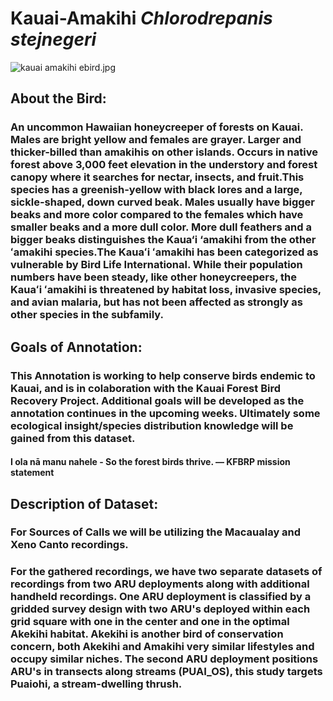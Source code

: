 # **Kauai-Amakihi** ***Chlorodrepanis stejnegeri***
![kauai amakihi ebird.jpg](https://cdn.download.ams.birds.cornell.edu/api/v2/asset/96728221/900)
## About the Bird:
### An uncommon Hawaiian honeycreeper of forests on Kauai. Males are bright yellow and females are grayer. Larger and thicker-billed than amakihis on other islands. Occurs in native forest above 3,000 feet elevation in the understory and forest canopy where it searches for nectar, insects, and fruit.This species has a greenish-yellow with black lores and a large, sickle-shaped, down curved beak. Males usually have bigger beaks and more color compared to the females which have smaller beaks and a more dull color. More dull feathers and a bigger beaks distinguishes the Kaua‘i ‘amakihi from the other ʻamakihi species.The Kauaʻi ʻamakihi has been categorized as vulnerable by Bird Life International. While their population numbers have been steady, like other honeycreepers, the Kauaʻi ʻamakihi is threatened by habitat loss, invasive species, and avian malaria, but has not been affected as strongly as other species in the subfamily. 
## Goals of Annotation:
### This Annotation is working to help conserve birds endemic to Kauai, and is in colaboration with the Kauai Forest Bird Recovery Project. Additional goals will be developed as the annotation continues in the upcoming weeks. Ultimately some ecological insight/species distribution knowledge will be gained from this dataset.
#### I ola nā manu nahele - So the forest birds thrive. &mdash; KFBRP mission statement
## Description of Dataset:
### For Sources of Calls we will be utilizing the Macaualay and Xeno Canto recordings.  
### For the gathered recordings, we have two separate datasets of recordings from two ARU deployments along with additional handheld recordings. One ARU deployment is classified by a gridded survey design with two ARU's deployed within each grid square with one in the center and one in the optimal Akekihi habitat. Akekihi is another bird of conservation concern, both Akekihi and Amakihi very similar lifestyles and occupy similar niches. The second ARU deployment positions ARU's in transects along streams (PUAI_OS), this study targets Puaiohi, a stream-dwelling thrush.
